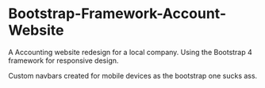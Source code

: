# Bootstrap-Framework-Account-Website
A Accounting website redesign for a local company. Using the Bootstrap 4 framework for responsive design. 

Custom navbars created for mobile devices as the bootstrap one sucks ass. 
